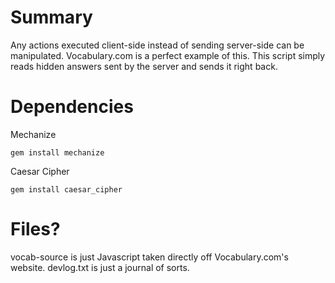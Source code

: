 # Summary
Any actions executed client-side instead of sending server-side can be manipulated. Vocabulary.com is a perfect example of this. This script simply reads hidden answers sent by the server and sends it right back.

# Dependencies
Mechanize
```
gem install mechanize
```
Caesar Cipher
```
gem install caesar_cipher
```

# Files?
vocab-source is just Javascript taken directly off Vocabulary.com's website.
devlog.txt is just a journal of sorts.
